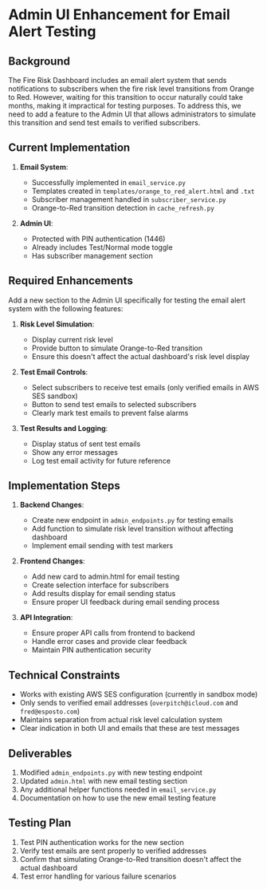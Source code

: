 # Admin UI Enhancement for Email Alert Testing

## Background

The Fire Risk Dashboard includes an email alert system that sends notifications to subscribers when the fire risk level transitions from Orange to Red. However, waiting for this transition to occur naturally could take months, making it impractical for testing purposes. To address this, we need to add a feature to the Admin UI that allows administrators to simulate this transition and send test emails to verified subscribers.

## Current Implementation

1. **Email System**: 
   - Successfully implemented in `email_service.py`
   - Templates created in `templates/orange_to_red_alert.html` and `.txt`
   - Subscriber management handled in `subscriber_service.py`
   - Orange-to-Red transition detection in `cache_refresh.py`

2. **Admin UI**:
   - Protected with PIN authentication (1446)
   - Already includes Test/Normal mode toggle
   - Has subscriber management section

## Required Enhancements

Add a new section to the Admin UI specifically for testing the email alert system with the following features:

1. **Risk Level Simulation**:
   - Display current risk level
   - Provide button to simulate Orange-to-Red transition
   - Ensure this doesn't affect the actual dashboard's risk level display

2. **Test Email Controls**:
   - Select subscribers to receive test emails (only verified emails in AWS SES sandbox)
   - Button to send test emails to selected subscribers
   - Clearly mark test emails to prevent false alarms

3. **Test Results and Logging**:
   - Display status of sent test emails
   - Show any error messages
   - Log test email activity for future reference

## Implementation Steps

1. **Backend Changes**:
   - Create new endpoint in `admin_endpoints.py` for testing emails
   - Add function to simulate risk level transition without affecting dashboard
   - Implement email sending with test markers

2. **Frontend Changes**:
   - Add new card to admin.html for email testing
   - Create selection interface for subscribers
   - Add results display for email sending status
   - Ensure proper UI feedback during email sending process

3. **API Integration**:
   - Ensure proper API calls from frontend to backend
   - Handle error cases and provide clear feedback
   - Maintain PIN authentication security

## Technical Constraints

- Works with existing AWS SES configuration (currently in sandbox mode)
- Only sends to verified email addresses (`overpitch@icloud.com` and `fred@esposto.com`)
- Maintains separation from actual risk level calculation system
- Clear indication in both UI and emails that these are test messages

## Deliverables

1. Modified `admin_endpoints.py` with new testing endpoint
2. Updated `admin.html` with new email testing section
3. Any additional helper functions needed in `email_service.py`
4. Documentation on how to use the new email testing feature

## Testing Plan

1. Test PIN authentication works for the new section
2. Verify test emails are sent properly to verified addresses
3. Confirm that simulating Orange-to-Red transition doesn't affect the actual dashboard
4. Test error handling for various failure scenarios
